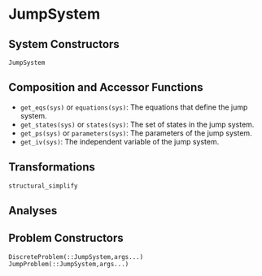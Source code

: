 # JumpSystem

## System Constructors

```@docs
JumpSystem
```

## Composition and Accessor Functions

- `get_eqs(sys)` or `equations(sys)`: The equations that define the jump system.
- `get_states(sys)` or `states(sys)`: The set of states in the jump system.
- `get_ps(sys)` or `parameters(sys)`: The parameters of the jump system.
- `get_iv(sys)`: The independent variable of the jump system.

## Transformations

```@docs
structural_simplify
```

## Analyses

## Problem Constructors

```@docs
DiscreteProblem(::JumpSystem,args...)
JumpProblem(::JumpSystem,args...)
```
